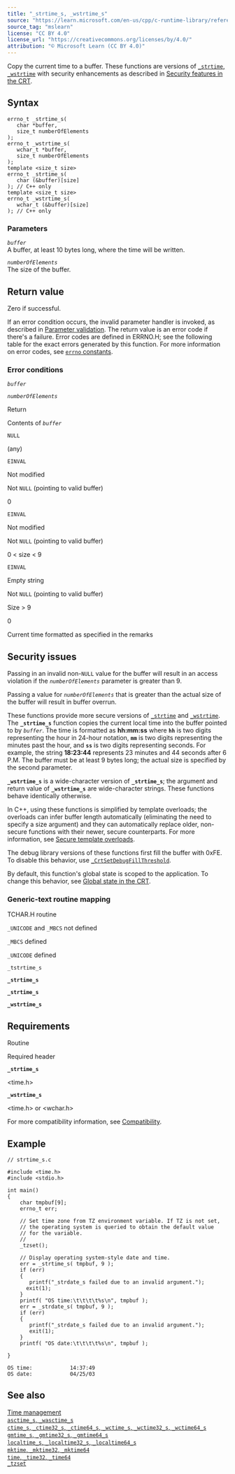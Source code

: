 ```yaml
---
title: "_strtime_s, _wstrtime_s"
source: "https://learn.microsoft.com/en-us/cpp/c-runtime-library/reference/strtime-s-wstrtime-s?view=msvc-170"
source_tag: "mslearn"
license: "CC BY 4.0"
license_url: "https://creativecommons.org/licenses/by/4.0/"
attribution: "© Microsoft Learn (CC BY 4.0)"
---
```

Copy the current time to a buffer. These functions are versions of [`_strtime`, `_wstrtime`](https://learn.microsoft.com/en-us/cpp/c-runtime-library/reference/strtime-wstrtime?view=msvc-170) with security enhancements as described in [Security features in the CRT](https://learn.microsoft.com/en-us/cpp/c-runtime-library/security-features-in-the-crt?view=msvc-170).

## Syntax

```
errno_t _strtime_s(
   char *buffer,
   size_t numberOfElements
);
errno_t _wstrtime_s(
   wchar_t *buffer,
   size_t numberOfElements
);
template <size_t size>
errno_t _strtime_s(
   char (&buffer)[size]
); // C++ only
template <size_t size>
errno_t _wstrtime_s(
   wchar_t (&buffer)[size]
); // C++ only
```

### Parameters

_`buffer`_  
A buffer, at least 10 bytes long, where the time will be written.

_`numberOfElements`_  
The size of the buffer.

## Return value

Zero if successful.

If an error condition occurs, the invalid parameter handler is invoked, as described in [Parameter validation](https://learn.microsoft.com/en-us/cpp/c-runtime-library/parameter-validation?view=msvc-170). The return value is an error code if there's a failure. Error codes are defined in ERRNO.H; see the following table for the exact errors generated by this function. For more information on error codes, see [`errno` constants](https://learn.microsoft.com/en-us/cpp/c-runtime-library/errno-constants?view=msvc-170).

### Error conditions

_`buffer`_

_`numberOfElements`_

Return

Contents of _`buffer`_

`NULL`

(any)

`EINVAL`

Not modified

Not `NULL` (pointing to valid buffer)

0

`EINVAL`

Not modified

Not `NULL` (pointing to valid buffer)

0 < size < 9

`EINVAL`

Empty string

Not `NULL` (pointing to valid buffer)

Size > 9

0

Current time formatted as specified in the remarks

## Security issues

Passing in an invalid non-`NULL` value for the buffer will result in an access violation if the _`numberOfElements`_ parameter is greater than 9.

Passing a value for _`numberOfElements`_ that is greater than the actual size of the buffer will result in buffer overrun.

These functions provide more secure versions of [`_strtime`](https://learn.microsoft.com/en-us/cpp/c-runtime-library/reference/strtime-wstrtime?view=msvc-170) and [`_wstrtime`](https://learn.microsoft.com/en-us/cpp/c-runtime-library/reference/strtime-wstrtime?view=msvc-170). The **`_strtime_s`** function copies the current local time into the buffer pointed to by _`buffer`_. The time is formatted as **hh:mm:ss** where **`hh`** is two digits representing the hour in 24-hour notation, **`mm`** is two digits representing the minutes past the hour, and **`ss`** is two digits representing seconds. For example, the string **18:23:44** represents 23 minutes and 44 seconds after 6 P.M. The buffer must be at least 9 bytes long; the actual size is specified by the second parameter.

**`_wstrtime_s`** is a wide-character version of **`_strtime_s`**; the argument and return value of **`_wstrtime_s`** are wide-character strings. These functions behave identically otherwise.

In C++, using these functions is simplified by template overloads; the overloads can infer buffer length automatically (eliminating the need to specify a size argument) and they can automatically replace older, non-secure functions with their newer, secure counterparts. For more information, see [Secure template overloads](https://learn.microsoft.com/en-us/cpp/c-runtime-library/secure-template-overloads?view=msvc-170).

The debug library versions of these functions first fill the buffer with 0xFE. To disable this behavior, use [`_CrtSetDebugFillThreshold`](https://learn.microsoft.com/en-us/cpp/c-runtime-library/reference/crtsetdebugfillthreshold?view=msvc-170).

By default, this function's global state is scoped to the application. To change this behavior, see [Global state in the CRT](https://learn.microsoft.com/en-us/cpp/c-runtime-library/global-state?view=msvc-170).

### Generic-text routine mapping

TCHAR.H routine

`_UNICODE` and `_MBCS` not defined

`_MBCS` defined

`_UNICODE` defined

`_tstrtime_s`

**`_strtime_s`**

**`_strtime_s`**

**`_wstrtime_s`**

## Requirements

Routine

Required header

**`_strtime_s`**

<time.h>

**`_wstrtime_s`**

<time.h> or <wchar.h>

For more compatibility information, see [Compatibility](https://learn.microsoft.com/en-us/cpp/c-runtime-library/compatibility?view=msvc-170).

## Example

```
// strtime_s.c

#include <time.h>
#include <stdio.h>

int main()
{
    char tmpbuf[9];
    errno_t err;

    // Set time zone from TZ environment variable. If TZ is not set,
    // the operating system is queried to obtain the default value
    // for the variable.
    //
    _tzset();

    // Display operating system-style date and time.
    err = _strtime_s( tmpbuf, 9 );
    if (err)
    {
       printf("_strdate_s failed due to an invalid argument.");
      exit(1);
    }
    printf( "OS time:\t\t\t\t%s\n", tmpbuf );
    err = _strdate_s( tmpbuf, 9 );
    if (err)
    {
       printf("_strdate_s failed due to an invalid argument.");
       exit(1);
    }
    printf( "OS date:\t\t\t\t%s\n", tmpbuf );

}
```

```
OS time:            14:37:49
OS date:            04/25/03
```

## See also

[Time management](https://learn.microsoft.com/en-us/cpp/c-runtime-library/time-management?view=msvc-170)  
[`asctime_s`, `_wasctime_s`](https://learn.microsoft.com/en-us/cpp/c-runtime-library/reference/asctime-s-wasctime-s?view=msvc-170)  
[`ctime_s`, `_ctime32_s`, `_ctime64_s`, `_wctime_s`, `_wctime32_s`, `_wctime64_s`](https://learn.microsoft.com/en-us/cpp/c-runtime-library/reference/ctime-s-ctime32-s-ctime64-s-wctime-s-wctime32-s-wctime64-s?view=msvc-170)  
[`gmtime_s`, `_gmtime32_s`, `_gmtime64_s`](https://learn.microsoft.com/en-us/cpp/c-runtime-library/reference/gmtime-s-gmtime32-s-gmtime64-s?view=msvc-170)  
[`localtime_s`, `_localtime32_s`, `_localtime64_s`](https://learn.microsoft.com/en-us/cpp/c-runtime-library/reference/localtime-s-localtime32-s-localtime64-s?view=msvc-170)  
[`mktime`, `_mktime32`, `_mktime64`](https://learn.microsoft.com/en-us/cpp/c-runtime-library/reference/mktime-mktime32-mktime64?view=msvc-170)  
[`time`, `_time32`, `_time64`](https://learn.microsoft.com/en-us/cpp/c-runtime-library/reference/time-time32-time64?view=msvc-170)  
[`_tzset`](https://learn.microsoft.com/en-us/cpp/c-runtime-library/reference/tzset?view=msvc-170)